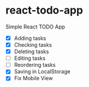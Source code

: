 # react-todo-app
Simple React TODO App

- [x] Adding tasks 
- [x] Checking tasks 
- [x] Deleting tasks 
- [ ] Editing tasks
- [ ] Reordering tasks
- [x] Saving in LocalStorage 
- [x] Fix Mobile View
